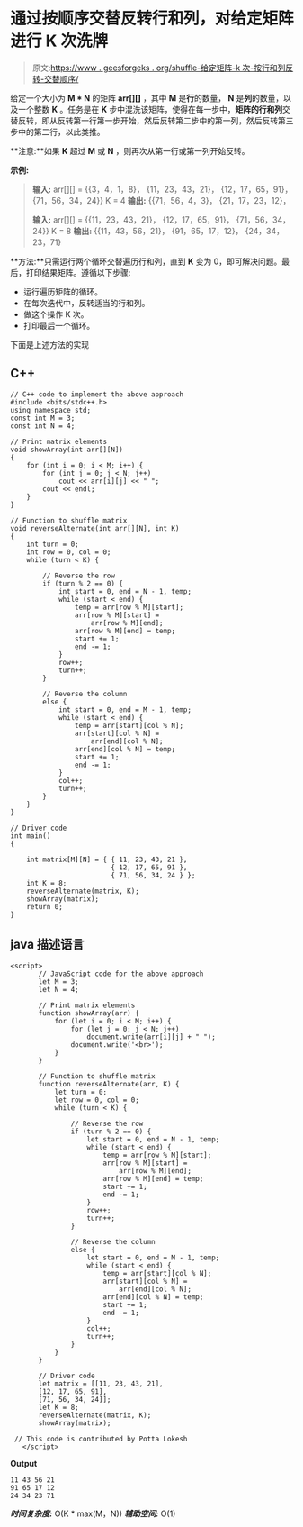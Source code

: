 # 通过按顺序交替反转行和列，对给定矩阵进行 K 次洗牌

> 原文:[https://www . geesforgeks . org/shuffle-给定矩阵-k 次-按行和列反转-交替顺序/](https://www.geeksforgeeks.org/shuffle-the-given-matrix-k-times-by-reversing-row-and-columns-alternatively-in-sequence/)

给定一个大小为 **M * N** 的矩阵 **arr[][]** ，其中 **M** 是**行**的数量， **N** 是**列**的数量，以及一个整数 **K** 。任务是在 **K** 步中混洗该矩阵，使得在每一步中，**矩阵的行和列**交替反转，即从反转第一行第一步开始，然后反转第二步中的第一列，然后反转第三步中的第二行，以此类推。

**注意:**如果 **K** 超过 **M** 或 **N** ，则再次从第一行或第一列开始反转。

**示例:**

> **输入:** arr[][] = {{3，4，1，8}，
> {11，23，43，21}，
> {12，17，65，91}，
> {71，56，34，24}}
> K = 4
> **输出:** {{71，56，4，3}，
> {21，17，23，12}，
> 
> **输入:** arr[][] = {{11，23，43，21}，
> {12，17，65，91}，
> {71，56，34，24}}
> K = 8
> **输出:** {{11，43，56，21}，
> {91，65，17，12}，
> {24，34，23，71}

**方法:**只需运行两个循环交替遍历行和列，直到 **K** 变为 0，即可解决问题。最后，打印结果矩阵。遵循以下步骤:

*   运行遍历矩阵的循环。
*   在每次迭代中，反转适当的行和列。
*   做这个操作 K 次。
*   打印最后一个循环。

下面是上述方法的实现

## C++

```
// C++ code to implement the above approach
#include <bits/stdc++.h>
using namespace std;
const int M = 3;
const int N = 4;

// Print matrix elements
void showArray(int arr[][N])
{
    for (int i = 0; i < M; i++) {
        for (int j = 0; j < N; j++)
            cout << arr[i][j] << " ";
        cout << endl;
    }
}

// Function to shuffle matrix
void reverseAlternate(int arr[][N], int K)
{
    int turn = 0;
    int row = 0, col = 0;
    while (turn < K) {

        // Reverse the row
        if (turn % 2 == 0) {
            int start = 0, end = N - 1, temp;
            while (start < end) {
                temp = arr[row % M][start];
                arr[row % M][start] = 
                    arr[row % M][end];
                arr[row % M][end] = temp;
                start += 1;
                end -= 1;
            }
            row++;
            turn++;
        }

        // Reverse the column
        else {
            int start = 0, end = M - 1, temp;
            while (start < end) {
                temp = arr[start][col % N];
                arr[start][col % N] = 
                    arr[end][col % N];
                arr[end][col % N] = temp;
                start += 1;
                end -= 1;
            }
            col++;
            turn++;
        }
    }
}

// Driver code
int main()
{

    int matrix[M][N] = { { 11, 23, 43, 21 },
                         { 12, 17, 65, 91 },
                         { 71, 56, 34, 24 } };
    int K = 8;
    reverseAlternate(matrix, K);
    showArray(matrix);
    return 0;
}
```

## java 描述语言

```
<script>
       // JavaScript code for the above approach
       let M = 3;
       let N = 4;

       // Print matrix elements
       function showArray(arr) {
           for (let i = 0; i < M; i++) {
               for (let j = 0; j < N; j++)
                   document.write(arr[i][j] + " ");
               document.write('<br>');
           }
       }

       // Function to shuffle matrix
       function reverseAlternate(arr, K) {
           let turn = 0;
           let row = 0, col = 0;
           while (turn < K) {

               // Reverse the row
               if (turn % 2 == 0) {
                   let start = 0, end = N - 1, temp;
                   while (start < end) {
                       temp = arr[row % M][start];
                       arr[row % M][start] =
                           arr[row % M][end];
                       arr[row % M][end] = temp;
                       start += 1;
                       end -= 1;
                   }
                   row++;
                   turn++;
               }

               // Reverse the column
               else {
                   let start = 0, end = M - 1, temp;
                   while (start < end) {
                       temp = arr[start][col % N];
                       arr[start][col % N] =
                           arr[end][col % N];
                       arr[end][col % N] = temp;
                       start += 1;
                       end -= 1;
                   }
                   col++;
                   turn++;
               }
           }
       }

       // Driver code
       let matrix = [[11, 23, 43, 21],
       [12, 17, 65, 91],
       [71, 56, 34, 24]];
       let K = 8;
       reverseAlternate(matrix, K);
       showArray(matrix);

 // This code is contributed by Potta Lokesh
   </script>
```

**Output**

```
11 43 56 21 
91 65 17 12 
24 34 23 71 
```

***时间复杂度:*** O(K * max(M，N))
***辅助空间:*** O(1)